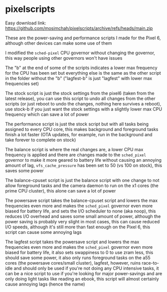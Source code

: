 # pixelscripts

Easy download link: https://github.com/mosimchah/pixelscripts/archive/refs/heads/main.zip

These are the power-saving and performance scripts I made for the Pixel 6, although other devices can make some use of them

I modified the `sched-pixel` CPU governor without changing the governor, this way people using other governors won't have issues

The "b" at the end of some of the scripts indicates a lower max frequency for the CPU has been set but everything else is the same as the other script in the folder without the "b" ("lagfest-b" is just "lagfest" with lower max frequencies set)

The stock script is just the stock settings from the pixel6 (taken from the latest release), you can use this script to undo all changes from the other scripts (or just reboot to undo the changes, nothing here survives a reboot), use stock-b if you just want the stock settings with a slightly lower max CPU frequency which can save a lot of power

The performance script is just the stock script but with all tasks being assigned to every CPU core, this makes background and foreground tasks finish a lot faster (OTA updates, for example, run in the background and take forever to complete on stock)

The balance script is where the real changes are, a lower CPU max frequency is applied and there are changes made to the `sched_pixel` governor to make it more geared to battery life without causing an annoying amount of lag, `vfs_cache_pressure` has been set to 50 (vs 100 on stock), this saves some power

The balance-cpuset script is just the balance script with one change to not allow foreground tasks and the camera daemon to run on the x1 cores (the prime CPU cluster), this alone can save a lot of power

The powersave script takes the balance-cpuset script and lowers the max frequencies even more and makes the `sched_pixel` governor even more biased for battery life, and sets the I/O scheduler to none (aka noop), this reduces I/O overhead and saves some small amount of power, although the power saving is probably very slight in most cases, this can cause reduced I/O speeds, although it's still more than fast enough on the Pixel 6, this script can cause some annoying lags

The lagfest script takes the powersave script and lowers the max frequencies even more and makes the `sched_pixel` governor even more biased for battery life, it also sets swappiness to 0 to use zram less, this should save some power, it also only runs foreground tasks on the a55 cores (the powersave cores/small cluster), lagfest, however, ruins race-to-idle and should only be used if you're not doing any CPU intensive tasks, it can be a nice script to use if you're looking for major power-savings and are only doing light tasks like reading an ebook, this script will almost certainly cause annoying lags (hence the name)
